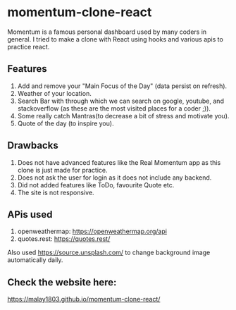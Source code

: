 # momentum-clone-react

Momentum is a famous personal dashboard used by many coders in general. I tried to make a clone with React using hooks and various apis to practice react.

## Features

1. Add and remove your "Main Focus of the Day" (data persist on refresh).
2. Weather of your location.
3. Search Bar with through which we can search on google, youtube, and stackoverflow (as these are the most visited places for a coder ;)).
4. Some really catch Mantras(to decrease a bit of stress and motivate you).
5. Quote of the day (to inspire you).

## Drawbacks

1. Does not have advanced features like the Real Momentum app as this clone is just made for practice.
2. Does not ask the user for login as it does not include any backend.
3. Did not added features like ToDo, favourite Quote etc.
4. The site is not responsive.

## APis used

1. openweathermap: https://openweathermap.org/api
2. quotes.rest: https://quotes.rest/

Also used https://source.unsplash.com/ to change background image automatically daily.

## Check the website here: 
https://malay1803.github.io/momentum-clone-react/
